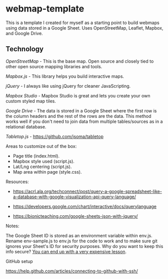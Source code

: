 # webmap-template
This is a template I created for myself as a starting point to build webmaps using data stored in a Google Sheet.  Uses OpenStreetMap, Leaflet, Mapbox, and Google Drive.

## Technology

*OpenStreetMap* - This is the base map.  Open source and closely tied to other open source mapping libraries and tools.

*Mapbox.js* - This library helps you build interactive maps.  

*jQuery* - I always like using jQuery for cleaner JavaScripting.

*Mapbox Studio* - Mapbox Studio is great and lets you create your own custom styled map tiles.

*Google Drive* - The data is stored in a Google Sheet where the first row is the column headers and the rest of the rows are the data.  This method works well if you don't need to join data from multiple tables/sources as in a relational database.

*Tabletop.js* - https://github.com/jsoma/tabletop


Areas to customize out of the box:
* Page title (index.html).
* Mapbox style used (script.js).
* Lat/Lng centering (script.js).
* Map area within page (style.css).

Resources:
* https://acrl.ala.org/techconnect/post/query-a-google-spreadsheet-like-a-database-with-google-visualization-api-query-language/
* https://developers.google.com/chart/interactive/docs/querylanguage

* https://bionicteaching.com/google-sheets-json-with-jquery/


Notes:

The Google Sheet ID is stored as an environment variable within env.js.  Rename env-sample.js to env.js for the code to work and to make sure git ignores your Sheet's ID for security purposes.  Why do you want to keep this info secure?  [You can end up with a very expensive lesson](https://www.quora.com/My-AWS-account-was-hacked-and-I-have-a-50-000-bill-how-can-I-reduce-the-amount-I-need-to-pay).

GitHub setup

https://help.github.com/articles/connecting-to-github-with-ssh/